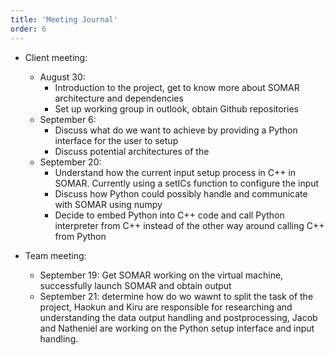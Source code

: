 ```yaml
---
title: 'Meeting Journal'
order: 6
---
```

- Client meeting:
    - August 30: 
        - Introduction to the project, get to know more about SOMAR architecture and dependencies
        - Set up working group in outlook, obtain Github repositories
    - September 6:
        - Discuss what do we want to achieve by providing a Python interface for the user to setup
        - Discuss potential architectures of the 
    - September 20:
        - Understand how the current input setup process in C++ in SOMAR. Currently using a setICs function to configure the input
        - Discuss how Python could possibly handle and communicate with SOMAR using numpy
        - Decide to embed Python into C++ code and call Python interpreter from C++ instead of the other way around calling C++ from Python

- Team meeting:
    - September 19: Get SOMAR working on the virtual machine, successfully launch SOMAR and obtain output
    - September 21: determine how do wo wawnt to split the task of the project, Haokun and Kiru are responsible for researching and understanding the data output handling and postprocessing, Jacob and Natheniel are working on the Python setup interface and input handling.